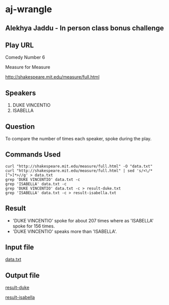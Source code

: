 # aj-wrangle
## Alekhya Jaddu - In person class bonus challenge
## Play URL
Comedy Number 6

Measure for Measure

http://shakespeare.mit.edu/measure/full.html

## Speakers
1. DUKE VINCENTIO
2. ISABELLA

## Question
To compare the number of times each speaker, spoke during the play.

## Commands Used
```
curl "http://shakespeare.mit.edu/measure/full.html" -O "data.txt"
curl "http://shakespeare.mit.edu/measure/full.html" | sed 's/<\/*[^>]*>//g' > data.txt
grep 'DUKE VINCENTIO' data.txt -c
grep 'ISABELLA' data.txt -c
grep 'DUKE VINCENTIO' data.txt -c > result-duke.txt
grep 'ISABELLA' data.txt -c > result-isabella.txt
```

## Result
- 'DUKE VINCENTIO' spoke for about 207 times where as 'ISABELLA' spoke for 156 times.
- 'DUKE VINCENTIO' speaks more than 'ISABELLA'.

## Input file
[data.txt](https://github.com/alekhyajaddu/aj-wrangle/blob/main/data.txt)

## Output file
[result-duke](https://github.com/alekhyajaddu/aj-wrangle/blob/main/result-duke.txt)

[result-isabella](https://github.com/alekhyajaddu/aj-wrangle/blob/main/result-isabella.txt)




